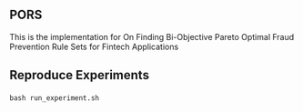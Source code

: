 ## PORS

This is the implementation for On Finding Bi-Objective Pareto Optimal Fraud Prevention Rule Sets for Fintech Applications

## Reproduce Experiments
​```bash run_experiment.sh
​```
